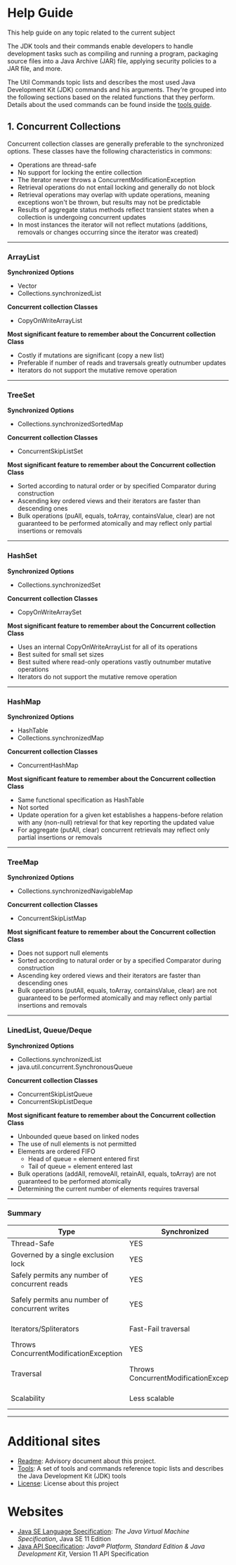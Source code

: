 # Help Guide

This help guide on any topic related to the current subject

The JDK tools and their commands enable developers to handle development tasks such as compiling and running a
program, packaging source files into a Java Archive (JAR) file, applying security policies to a JAR file, and more.

The Util Commands topic lists and describes the most used Java Development Kit (JDK) commands and his arguments.
They’re grouped into the following sections based on the related functions that they perform. Details about the
used commands can be found inside the [tools guide](./TOOLS.md).

## 1. Concurrent Collections

Concurrent collection classes are generally preferable to the synchronized options. These classes have the
following characteristics in commons:

- Operations are thread-safe
- No support for locking the entire collection
- The iterator never throws a ConcurrentModificationException
- Retrieval operations do not entail locking and generally do not block
- Retrieval operations may overlap with update operations, meaning exceptions won't be thrown, but results may not
  be predictable
- Results of aggregate status methods reflect transient states when a collection is undergoing concurrent updates
- In most instances the iterator will not reflect mutations (additions, removals or changes occurring since the
  iterator was created)

---

### ArrayList

**Synchronized Options**

- Vector
- Collections.synchronizedList

**Concurrent collection Classes**

- CopyOnWriteArrayList

**Most significant feature to remember about the Concurrent collection Class**

- Costly if mutations are significant (copy a new list)
- Preferable if number of reads and traversals greatly outnumber updates
- Iterators do not support the mutative remove operation

---

### TreeSet

**Synchronized Options**

- Collections.synchronizedSortedMap

**Concurrent collection Classes**

- ConcurrentSkipListSet

**Most significant feature to remember about the Concurrent collection Class**

- Sorted according to natural order or by specified Comparator during construction
- Ascending key ordered views and their iterators are faster than descending ones
- Bulk operations (puAll, equals, toArray, containsValue, clear) are not guaranteed to be performed atomically and
  may reflect only partial insertions or removals

---

### HashSet

**Synchronized Options**

- Collections.synchronizedSet

**Concurrent collection Classes**

- CopyOnWriteArraySet

**Most significant feature to remember about the Concurrent collection Class**

- Uses an internal CopyOnWriteArrayList for all of its operations
- Best suited for small set sizes
- Best suited where read-only operations vastly outnumber mutative operations
- Iterators do not support the mutative remove operation

---

### HashMap

**Synchronized Options**

- HashTable
- Collections.synchronizedMap

**Concurrent collection Classes**

- ConcurrentHashMap

**Most significant feature to remember about the Concurrent collection Class**

- Same functional specification as HashTable
- Not sorted
- Update operation for a given ket establishes a happens-before relation with any (non-null) retrieval for that key
  reporting the updated value
- For aggregate (putAll, clear) concurrent retrievals may reflect only partial insertions or removals

---

### TreeMap

**Synchronized Options**

- Collections.synchronizedNavigableMap

**Concurrent collection Classes**

- ConcurrentSkipListMap

**Most significant feature to remember about the Concurrent collection Class**

- Does not support null elements
- Sorted according to natural order or by a specified Comparator during construction
- Ascending key ordered views and their iterators are faster than descending ones
- Bulk operations (putAll, equals, toArray, containsValue, clear) are not guaranteed to be performed atomically and
  may reflect only partial insertions and removals

---

### LinedList, Queue/Deque

**Synchronized Options**

- Collections.synchronizedList
- java.util.concurrent.SynchronousQueue

**Concurrent collection Classes**

- ConcurrentSkipListQueue
- ConcurrentSkipListDeque

**Most significant feature to remember about the Concurrent collection Class**

- Unbounded queue based on linked nodes
- The use of null elements is not permitted
- Elements are ordered FIFO
    - Head of queue = element entered first
    - Tail of queue = element entered last
- Bulk operations (addAll, removeAll, retainAll, equals, toArray) are not guaranteed to be performed atomically
- Determining the current number of elements requires traversal

---

### Summary

| Type                                           | Synchronized                           | Concurrent                    |
|------------------------------------------------|----------------------------------------|-------------------------------|
| Thread-Safe                                    | YES                                    | YES                           |
| Governed by a single exclusion lock            | YES                                    | NO                            |
| Safely permits any number of concurrent reads  | YES                                    | YES                           |
| Safely permits anu number of concurrent writes | YES                                    | DEPENDS, not guaranteed       |
| Iterators/Spliterators                         | Fast-Fail traversal                    | Weakly Consistent             |
| Throws ConcurrentModificationException         | YES                                    | NO                            |
| Traversal                                      | Throws ConcurrentModificationException | Exists once upon construction |
| Scalability                                    | Less scalable                          | More scalable                 |

---

# Additional sites

- [Readme](./README.md): Advisory document about this project.
- [Tools](./TOOLS.md): A set of tools and commands reference topic lists and describes the
  Java Development Kit (JDK) tools
- [License](./LICENSE): License about this project

# Websites

- [Java SE Language Specification](https://docs.oracle.com/javase/specs/jls/se11/html/index.html): _The Java
  Virtual Machine Specification_, Java SE 11 Edition
- [Java API Specification](https://docs.oracle.com/en/java/javase/11/docs/api/index.html): _Java® Platform, Standard
  Edition & Java Development Kit_, Version 11 API Specification
